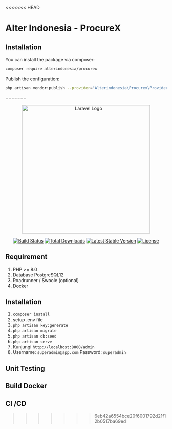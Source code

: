<<<<<<< HEAD
# Alter Indonesia - ProcureX

## Installation

You can install the package via composer:

```bash
composer require alterindonesia/procurex
```

Publish the configuration:

```bash
php artisan vendor:publish --provider="Alterindonesia\Procurex\Providers\AlterindonesiaProcurexProvider"
```
=======
<p align="center"><a href="https://laravel.com" target="_blank"><img src="https://raw.githubusercontent.com/laravel/art/master/logo-lockup/5%20SVG/2%20CMYK/1%20Full%20Color/laravel-logolockup-cmyk-red.svg" width="400" alt="Laravel Logo"></a></p>

<p align="center">
<a href="https://github.com/laravel/framework/actions"><img src="https://github.com/laravel/framework/workflows/tests/badge.svg" alt="Build Status"></a>
<a href="https://packagist.org/packages/laravel/framework"><img src="https://img.shields.io/packagist/dt/laravel/framework" alt="Total Downloads"></a>
<a href="https://packagist.org/packages/laravel/framework"><img src="https://img.shields.io/packagist/v/laravel/framework" alt="Latest Stable Version"></a>
<a href="https://packagist.org/packages/laravel/framework"><img src="https://img.shields.io/packagist/l/laravel/framework" alt="License"></a>
</p>

## Requirement
1. PHP >= 8.0
2. Database PostgreSQL12
3. Roadrunner / Swoole (optional)
4. Docker

## Installation
1. ```composer install```
2. setup .env file
3. ```php artisan key:generate```
4. ```php artisan migrate```
5. ```php artisan db:seed```
6. ```php artisan serve```
7. Kunjungi ``http://localhost:8000/admin``
8. Username: ```superadmin@app.com``` Password: ``superadmin``

## Unit Testing

## Build Docker

## CI /CD
>>>>>>> 6eb42a6554bce20f6001792d21f12b0517ba69ed
